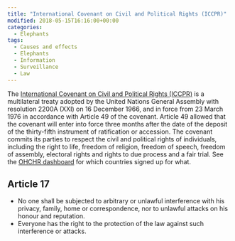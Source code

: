 ```yaml
---
title: "International Covenant on Civil and Political Rights (ICCPR)"
modified: 2018-05-15T16:16:00+00:00
categories:
  - Elephants
tags:
  - Causes and effects
  - Elephants
  - Information
  - Surveillance
  - Law
---
```


The [International Covenant on Civil and Political Rights (ICCPR)](https://www.ohchr.org/en/professionalinterest/pages/ccpr.aspx) is a multilateral treaty adopted by the United Nations General Assembly with resolution 2200A (XXI) on 16 December 1966, and in force from 23 March 1976 in accordance with Article 49 of the covenant. Article 49 allowed that the covenant will enter into force three months after the date of the deposit of the thirty-fifth instrument of ratification or accession. The covenant commits its parties to respect the civil and political rights of individuals, including the right to life, freedom of religion, freedom of speech, freedom of assembly, electoral rights and rights to due process and a fair trial. See the [OHCHR dashboard](https://indicators.ohchr.org/) for which countries signed up for what.

## Article 17

* No one shall be subjected to arbitrary or unlawful interference with his privacy, family, home or correspondence, nor to unlawful attacks on his honour and reputation.
* Everyone has the right to the protection of the law against such interference or attacks.

